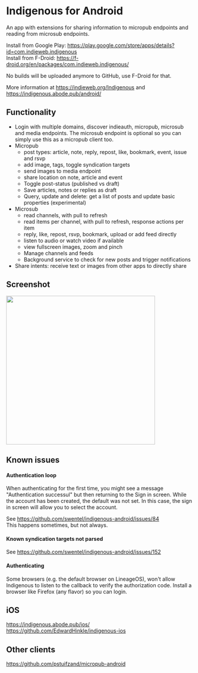 # Indigenous for Android

An app with extensions for sharing information to micropub endpoints and reading from microsub endpoints.

Install from Google Play: https://play.google.com/store/apps/details?id=com.indieweb.indigenous  
Install from F-Droid: https://f-droid.org/en/packages/com.indieweb.indigenous/

No builds will be uploaded anymore to GitHub, use F-Droid for that.

More information at https://indieweb.org/Indigenous and https://indigenous.abode.pub/android/

## Functionality

- Login with multiple domains, discover indieauth, micropub, microsub and media endpoints.
  The microsub endpoint is optional so you can simply use this as a micropub 
  client too.
- Micropub
  - post types: article, note, reply, repost, like, bookmark, event, issue and rsvp
  - add image, tags, toggle syndication targets
  - send images to media endpoint
  - share location on note, article and event
  - Toggle post-status (published vs draft)
  - Save articles, notes or replies as draft
  - Query, update and delete: get a list of posts and update basic properties (experimental)
- Microsub
  - read channels, with pull to refresh
  - read items per channel, with pull to refresh, response actions per item
  - reply, like, repost, rsvp, bookmark, upload or add feed directly
  - listen to audio or watch video if available 
  - view fullscreen images, zoom and pinch
  - Manage channels and feeds
  - Background service to check for new posts and trigger notifications
- Share intents: receive text or images from other apps to directly share

## Screenshot

<img src="https://realize.be/sites/default/files/2019-02/1550590120900.jpg" width="400" />

## Known issues

#### Authentication loop

When authenticating for the first time, you might see a message "Authentication successul" but then
returning to the Sign in screen. While the account has been created, the default was not set. In
this case, the sign in screen will allow you to select the account.

See https://github.com/swentel/indigenous-android/issues/84  
This happens sometimes, but not always.

#### Known syndication targets not parsed

See https://github.com/swentel/indigenous-android/issues/152

#### Authenticating

Some browsers (e.g. the default browser on LineageOS), won't allow Indigenous to listen to the callback
to verify the authorization code. Install a browser like Firefox (any flavor) so you can login.

## iOS

https://indigenous.abode.pub/ios/  
https://github.com/EdwardHinkle/indigenous-ios

## Other clients

https://github.com/pstuifzand/micropub-android
